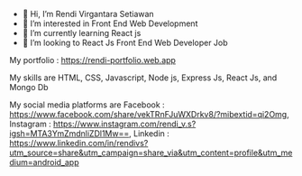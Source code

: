 - 👋 Hi, I’m Rendi Virgantara Setiawan
- 👀 I’m interested in Front End Web Development
- 🌱 I’m currently learning React js
- 💞️ I’m looking to React Js Front End Web Developer Job

My portfolio : https://rendi-portfolio.web.app

My skills are HTML, CSS, Javascript, Node js, Express Js, React Js, and Mongo Db

My social media platforms are 
Facebook : https://www.facebook.com/share/vekTRnFJuWXDrkv8/?mibextid=qi2Omg,
Instagram : https://www.instagram.com/rendi_v.s?igsh=MTA3YmZmdnliZDl1Mw==,
Linkedin : https://www.linkedin.com/in/rendivs?utm_source=share&utm_campaign=share_via&utm_content=profile&utm_medium=android_app

